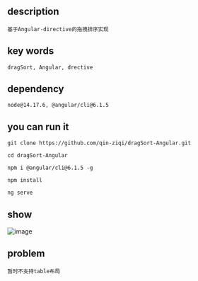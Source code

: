 ## description

```
基于Angular-directive的拖拽排序实现
```

## key words

```
dragSort, Angular, drective
```

## dependency

```
node@14.17.6, @angular/cli@6.1.5
```

## you can run it

```
git clone https://github.com/qin-ziqi/dragSort-Angular.git

cd dragSort-Angular

npm i @angular/cli@6.1.5 -g

npm install

ng serve
```

## show

![image](https://github.com/qin-ziqi/dragSort-Angular/blob/master/src/assets/dragX.gif)

## problem

```
暂时不支持table布局
```
